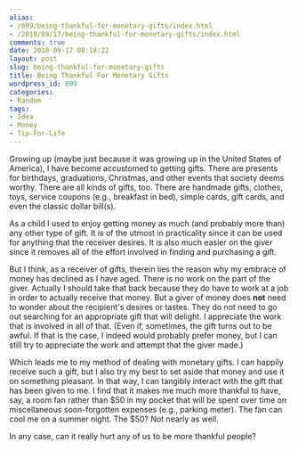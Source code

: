 ```yaml
---
alias:
- /809/being-thankful-for-monetary-gifts/index.html
- /2010/09/17/being-thankful-for-monetary-gifts/index.html
comments: true
date: 2010-09-17 08:18:22
layout: post
slug: being-thankful-for-monetary-gifts
title: Being Thankful For Monetary Gifts
wordpress_id: 809
categories:
- Random
tags:
- Idea
- Money
- Tip-For-Life
---
```


Growing up (maybe just because it was growing up in the United States of America), I have become accustomed to getting gifts.  There are presents for birthdays, graduations, Christmas, and other events that society deems worthy.  There are all kinds of gifts, too.  There are handmade gifts, clothes, toys, service coupons (e.g., breakfast in bed), simple cards, gift cards, and even the classic dollar bill(s).

As a child I used to enjoy getting money as much (and probably more than) any other type of gift.  It is of the utmost in practicality since it can be used for anything that the receiver desires.  It is also much easier on the giver since it removes all of the effort involved in finding and purchasing a gift.  

But I think, as a receiver of gifts, therein lies the reason why my embrace of money has declined as I have aged.  There is no work on the part of the giver.  Actually I should take that back because they do have to work at a job in order to actually receive that money.  But a giver of money does **not** need to wonder about the recipient's desires or tastes.  They do not need to go out searching for an appropriate gift that will delight.  I appreciate the work that is involved in all of that.  (Even if, sometimes, the gift turns out to be awful.  If that is the case, I indeed would probably prefer money, but I can still try to appreciate the work and attempt that the giver made.)

Which leads me to my method of dealing with monetary gifts.  I can happily receive such a gift, but I also try my best to set aside that money and use it on something pleasant.  In that way, I can tangibly interact with the gift that has been given to me.  I find that it makes me much more thankful to have, say, a room fan rather than $50 in my pocket that will be spent over time on miscellaneous soon-forgotten expenses (e.g., parking meter).  The fan can cool me on a summer night.  The $50?  Not nearly as well.

In any case, can it really hurt any of us to be more thankful people?
